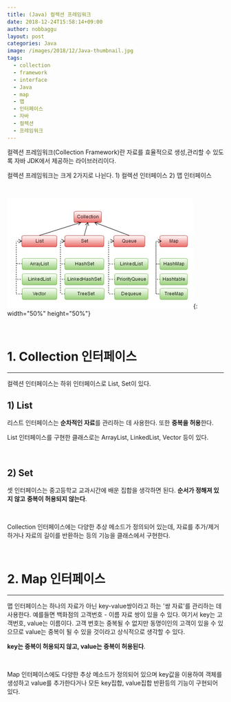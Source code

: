 ```yaml
---
title: (Java) 컬렉션 프레임워크
date: 2018-12-24T15:58:14+09:00
author: nobbaggu
layout: post
categories: Java
image: /images/2018/12/Java-thumbnail.jpg
tags:
  - collection
  - framework
  - interface
  - Java
  - map
  - 맵
  - 인터페이스
  - 자바
  - 컬렉션
  - 프레임워크
---
```

컬렉션 프레임워크(Collection Framework)란 자료를 효율적으로 생성,관리할 수 있도록 자바 JDK에서 제공하는 라이브러리이다.

컬렉션 프레임워크는 크게 2가지로 나뉜다. 1) 컬렉션 인터페이스 2) 맵 인터페이스

&nbsp;

![image](/images/2018/12/no-name-39.jpg){: width="50%" height="50%"}

&nbsp;

# 1. Collection 인터페이스

* * *

컬렉션 인터페이스는 하위 인터페이스로 List, Set이 있다.

## 1) List

리스트 인터페이스는 **순차적인 자료**를 관리하는 데 사용한다. 또한 **중복을 허용**한다.

List 인터페이스를 구현한 클래스로는 ArrayList, LinkedList, Vector 등이 있다.

&nbsp;

## 2) Set

셋 인터페이스는 중고등학교 교과시간에 배운 집합을 생각하면 된다. **순서가 정해져 있지 않고** **중복이 허용되지 않는다**.

&nbsp;

Collection 인터페이스에는 다양한 추상 메소드가 정의되어 있는데, 자료를 추가/제거 하거나 자료의 길이를 반환하는 등의 기능을 클래스에서 구현한다.

&nbsp;

# 2. Map 인터페이스

* * *

맵 인터페이스는 하나의 자료가 아닌 key-value쌍이라고 하는 '쌍 자료'를 관리하는 데 사용한다. 예를들면 백화점의 고객번호 - 이름 자료 쌍이 있을 수 있다. 여기서 key는 고객번호, value는 이름이다. 고객 번호는 중복될 수 없지만 동명이인의 고객이 있을 수 있으므로 value는 중복이 될 수 있을 것이라고 상식적으로 생각할 수 있다.

**key는 중복이 허용되지 않고, value는 중복이 허용된다**.

&nbsp;

Map 인터페이스에도 다양한 추상 메소드가 정의되어 있으며 key값을 이용하여 객체를 생성하고 value를 추가한다거나 모든 key집합, value집합 반환등의 기능이 구현되어 있다.